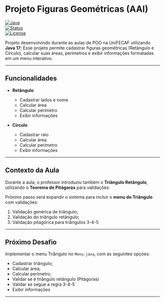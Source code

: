 # Projeto Figuras Geométricas (AAI)

[![Java](https://img.shields.io/badge/Java-17-red?style=for-the-badge&logo=java)](https://www.oracle.com/java/technologies/javase/jdk17-archive-downloads.html)  
[![Status](https://img.shields.io/badge/Status-Em%20Desenvolvimento-blue?style=for-the-badge&logo=github)]()  
[![License](https://img.shields.io/badge/License-MIT-black?style=for-the-badge)]()  

Projeto desenvolvindo durante as aulas de POO na UniFECAF utilizando **Java 17**; Esse projeto permite cadastrar figuras geométricas (Retângulo e Círculo), calcular suas áreas, perímetros e exibir informações formatadas em um menu interativo.

---

## Funcionalidades

- **Retângulo**
  - Cadastrar lados e nome
  - Calcular área
  - Calcular perímetro
  - Exibir informações

- **Círculo**
  - Cadastrar raio
  - Calcular área
  - Calcular perímetro
  - Exibir informações

---

## Contexto da Aula

Durante a aula, o professor introduziu também o **Triângulo Retângulo**, utilizando o **Teorema de Pitágoras** para validações:

Próximo passo será expandir o sistema para incluir o **menu do Triângulo** com validações:

1. Validação genérica de triângulo;
2. Validação do triângulo retângulo;
3. Validação pitagórica para triângulos 3-4-5  

---

## Próximo Desafio

Implementar o menu Triângulo no `Menu.java`, com as seguintes opções:

- Cadastrar triângulo;  
- Calcular área;
- Calcular perímetro;  
- Validar se é triângulo retângulo (Pitágoras)  
- Validar se segue a regra 3-4-5  
- Exibir informações  

---
